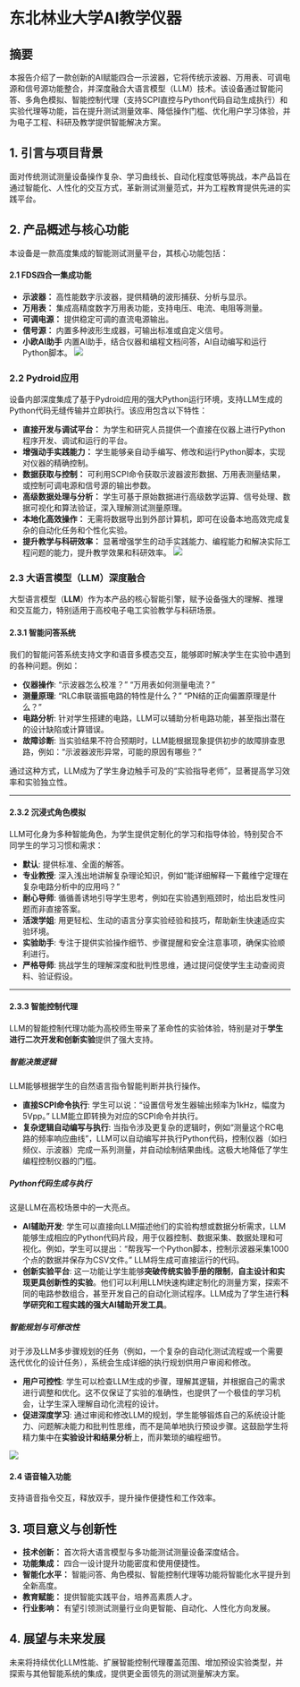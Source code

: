# 东北林业大学AI教学仪器

## **摘要**

本报告介绍了一款创新的AI赋能四合一示波器，它将传统示波器、万用表、可调电源和信号源功能整合，并深度融合大语言模型（LLM）技术。该设备通过智能问答、多角色模拟、智能控制代理（支持SCPI直控与Python代码自动生成执行）和实验代理等功能，旨在提升测试测量效率、降低操作门槛、优化用户学习体验，并为电子工程、科研及教学提供智能解决方案。

## **1\. 引言与项目背景**

面对传统测试测量设备操作复杂、学习曲线长、自动化程度低等挑战，本产品旨在通过智能化、人性化的交互方式，革新测试测量范式，并为工程教育提供先进的实践平台。

## **2\. 产品概述与核心功能**

本设备是一款高度集成的智能测试测量平台，其核心功能包括：

#### **2.1 FDS四合一集成功能**

* **示波器：** 高性能数字示波器，提供精确的波形捕获、分析与显示。  
* **万用表：** 集成高精度数字万用表功能，支持电压、电流、电阻等测量。  
* **可调电源：** 提供稳定可调的直流电源输出。  
* **信号源：** 内置多种波形生成器，可输出标准或自定义信号。
* **小欧AI助手** 内置AI助手，结合仪器和编程文档问答，AI自动编写和运行Python脚本。
![](./1.png)


### 2.2 Pydroid应用

设备内部深度集成了基于Pydroid应用的强大Python运行环境，支持LLM生成的Python代码无缝传输并立即执行。该应用包含以下特性：

* **直接开发与调试平台：** 为学生和研究人员提供一个直接在仪器上进行Python程序开发、调试和运行的平台。  
* **增强动手实践能力：** 学生能够亲自动手编写、修改和运行Python脚本，实现对仪器的精确控制。  
* **数据获取与控制：** 可利用SCPI命令获取示波器波形数据、万用表测量结果，或控制可调电源和信号源的输出参数。  
* **高级数据处理与分析：** 学生可基于原始数据进行高级数学运算、信号处理、数据可视化和算法验证，深入理解测试测量原理。  
* **本地化高效操作：** 无需将数据导出到外部计算机，即可在设备本地高效完成复杂的自动化任务和个性化实验。  
* **提升教学与科研效率：** 显著增强学生的动手实践能力、编程能力和解决实际工程问题的能力，提升教学效果和科研效率。
![](./2.png)


### **2.3 大语言模型（LLM）深度融合**

大型语言模型（**LLM**）作为本产品的核心智能引擎，赋予设备强大的理解、推理和交互能力，特别适用于高校电子电工实验教学与科研场景。

#### 2.3.1 智能问答系统 

我们的智能问答系统支持文字和语音多模态交互，能够即时解决学生在实验中遇到的各种问题。例如：

* **仪器操作**: “示波器怎么校准？” “万用表如何测量电流？”
* **测量原理**: “RLC串联谐振电路的特性是什么？” “PN结的正向偏置原理是什么？”
* **电路分析**: 针对学生搭建的电路，LLM可以辅助分析电路功能，甚至指出潜在的设计缺陷或计算错误。
* **故障诊断**: 当实验结果不符合预期时，LLM能根据现象提供初步的故障排查思路，例如：“示波器波形异常，可能的原因有哪些？”

通过这种方式，LLM成为了学生身边触手可及的“实验指导老师”，显著提高学习效率和实验独立性。

---

#### 2.3.2 沉浸式角色模拟 

LLM可化身为多种智能角色，为学生提供定制化的学习和指导体验，特别契合不同学生的学习习惯和需求：

* **默认**: 提供标准、全面的解答。
* **专业教授**: 深入浅出地讲解复杂理论知识，例如“能详细解释一下戴维宁定理在复杂电路分析中的应用吗？”
* **耐心导师**: 循循善诱地引导学生思考，例如在实验遇到瓶颈时，给出启发性问题而非直接答案。
* **活泼学姐**: 用更轻松、生动的语言分享实验经验和技巧，帮助新生快速适应实验环境。
* **实验助手**: 专注于提供实验操作细节、步骤提醒和安全注意事项，确保实验顺利进行。
* **严格导师**: 挑战学生的理解深度和批判性思维，通过提问促使学生主动查阅资料、验证假设。

---

#### 2.3.3 智能控制代理 

LLM的智能控制代理功能为高校师生带来了革命性的实验体验，特别是对于**学生进行二次开发和创新实验**提供了强大支持。

##### 智能决策逻辑 

LLM能够根据学生的自然语言指令智能判断并执行操作。

* **直接SCPI命令执行**: 学生可以说：“设置信号发生器输出频率为1kHz，幅度为5Vpp。” LLM能立即转换为对应的SCPI命令并执行。
* **复杂逻辑自动编写与执行**: 当指令涉及更复杂的逻辑时，例如“测量这个RC电路的频率响应曲线”，LLM可以自动编写并执行Python代码，控制仪器（如扫频仪、示波器）完成一系列测量，并自动绘制结果曲线。这极大地降低了学生编程控制仪器的门槛。

##### Python代码生成与执行 

这是LLM在高校场景中的一大亮点。

* **AI辅助开发**: 学生可以直接向LLM描述他们的实验构想或数据分析需求，LLM能够生成相应的Python代码片段，用于仪器控制、数据采集、数据处理和可视化。例如，学生可以提出：“帮我写一个Python脚本，控制示波器采集1000个点的数据并保存为CSV文件。” LLM将生成可直接运行的代码。
* **创新实验平台**: 这一功能让学生能够**突破传统实验手册的限制**，**自主设计和实现更具创新性的实验**。他们可以利用LLM快速构建定制化的测量方案，探索不同的电路参数组合，甚至开发自己的自动化测试程序。LLM成为了学生进行**科学研究和工程实践的强大AI辅助开发工具**。

##### 智能规划与可修改性 

对于涉及LLM多步骤规划的任务（例如，一个复杂的自动化测试流程或一个需要迭代优化的设计任务），系统会生成详细的执行规划供用户审阅和修改。

* **用户可控性**: 学生可以检查LLM生成的步骤，理解其逻辑，并根据自己的需求进行调整和优化。这不仅保证了实验的准确性，也提供了一个极佳的学习机会，让学生深入理解自动化流程的设计。
* **促进深度学习**: 通过审阅和修改LLM的规划，学生能够锻炼自己的系统设计能力、问题解决能力和批判性思维，而不是简单地执行预设步骤。这鼓励学生将精力集中在**实验设计和结果分析**上，而非繁琐的编程细节。


![](./3.png)

#### **2.4 语音输入功能**

支持语音指令交互，释放双手，提升操作便捷性和工作效率。


## **3\. 项目意义与创新性**

* **技术创新：** 首次将大语言模型与多功能测试测量设备深度结合。  
* **功能集成：** 四合一设计提升功能密度和使用便捷性。  
* **智能化水平：** 智能问答、角色模拟、智能控制代理等功能将智能化水平提升到全新高度。  
* **教育赋能：** 提供智能实践平台，培养高素质人才。  
* **行业影响：** 有望引领测试测量行业向更智能、自动化、人性化方向发展。

## **4\. 展望与未来发展**

未来将持续优化LLM性能、扩展智能控制代理覆盖范围、增加预设实验类型，并探索与其他智能系统的集成，提供更全面领先的测试测量解决方案。